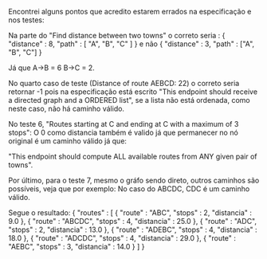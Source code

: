 Encontrei alguns pontos que acredito estarem errados na especificação e nos testes:

Na parte do "Find distance between two towns" o correto seria :
{
  "distance" : 8,
  "path" : [ "A", "B", "C" ]
}
e não 
{
  "distance" : 3,
  "path" : ["A", "B", "C"]
}

Já que A->B = 6
B->C = 2.

No quarto caso de teste (Distance of route AEBCD: 22) o correto seria retornar -1 pois
na especificação está escrito "This endpoint should receive a directed graph and a ORDERED list", 
se a lista não está ordenada, como neste caso, não há caminho válido. 

No teste 6, "Routes starting at C and ending at C with a maximum of 3 stops": 
O 0 como distancia também é valido já que permanecer no nó original é um caminho válido já que:

"This endpoint should compute ALL available routes from ANY given pair of towns".

Por último, para o teste 7, mesmo o gráfo sendo direto, outros caminhos são possíveis, veja que por exemplo:
No caso do ABCDC, CDC é um caminho válido.

Segue o resultado:
{
  "routes" : [ {
    "route" : "ABC",
    "stops" : 2,
    "distancia" : 9.0
  }, {
    "route" : "ABCDC",
    "stops" : 4,
    "distancia" : 25.0
  }, {
    "route" : "ADC",
    "stops" : 2,
    "distancia" : 13.0
  }, {
    "route" : "ADEBC",
    "stops" : 4,
    "distancia" : 18.0
  }, {
    "route" : "ADCDC",
    "stops" : 4,
    "distancia" : 29.0
  }, {
    "route" : "AEBC",
    "stops" : 3,
    "distancia" : 14.0
  } ]
}